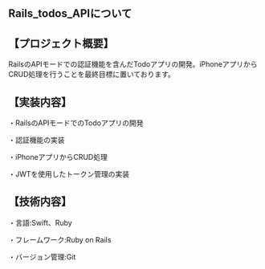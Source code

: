 ## Rails_todos_APIについて

## 【プロジェクト概要】 

RailsのAPIモードでの認証機能を含んだTodoアプリの開発。iPhoneアプリからCRUD処理を行うことを最終目標に置いております。


## 【実装内容】 

・RailsのAPIモードでのTodoアプリの開発

・認証機能の実装

・iPhoneアプリからCRUD処理

・JWTを使用したトークン管理の実装


## 【技術内容】

・言語:Swift、Ruby

・フレームワーク:Ruby on Rails

・バージョン管理:Git

